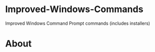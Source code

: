 # Improved-Windows-Commands
Improved Windows Command Prompt commands (includes installers)

# About
